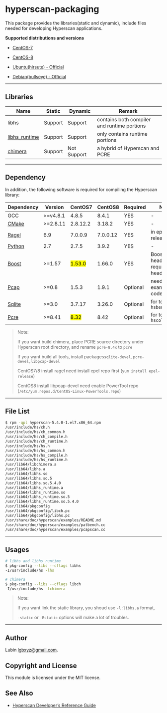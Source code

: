 # hyperscan-packaging

This package provides the libraries(static and dynamic), include files needed for developing Hyperscan applications.



**Supported distributions and versions**

- [CentOS-7](rpm/el7_x64/)

- [CentOS-8](rpm/el8_x64/)

- [Ubuntu(hirsute)  - Official](https://packages.ubuntu.com/hirsute/libhyperscan-dev)

- [Debian(bullseye) - Official](https://packages.debian.org/bullseye/libhyperscan-dev)

----

## Libraries

| Name                                                                                                   | Static  | Dynamic     | Remark                                      |
| ------------------------------------------------------------------------------------------------------ | ------- | ----------- | ------------------------------------------- |
| libhs                                                                                                  | Support | Support     | contains both compiler and runtime portions |
| [libhs_runtime](http://intel.github.io/hyperscan/dev-reference/serialization.html#the-runtime-library) | Support | Support     | only contains runtime portions              |
| [chimera](http://intel.github.io/hyperscan/dev-reference/chimera.html)                                 | Support | Not Support | a hybrid of Hyperscan and PCRE              |

----

## Dependency

In addition, the following software is required for compiling the Hyperscan library:

| Dependency                                      | Version  | CentOS7             | CentOS8  | Required | Notes                                |
| ----------------------------------------------- | -------- | ------------------- | -------- | -------- | ------------------------------------ |
| GCC                                             | >=v4.8.1 | 4.8.5               | 8.4.1    | YES      | -                                    |
| [CMake](http://www.cmake.org/)                  | >=2.8.11 | 2.8.12.2            | 3.18.2   | YES      | -                                    |
| [Ragel](http://www.colm.net/open-source/ragel/) | 6.9      | 7.0.0.9             | 7.0.0.12 | YES      | in epel-release                      |
| [Python](http://www.python.org/)                | 2.7      | 2.7.5               | 3.9.2    | YES      | -                                    |
| [Boost](http://boost.org/)                      | >=1.57   | <mark>1.53.0</mark> | 1.66.0   | YES      | Boost headers required(only headers) |
| [Pcap](http://tcpdump.org/)                     | >=0.8    | 1.5.3               | 1.9.1    | Optional | needed for example code only         |
| [Sqlite](http://www.sqlite.org/)                | >=3.0    | 3.7.17              | 3.26.0   | Optional | for tool `hsbench`                   |
| [Pcre](http://www.pcre.org/)                    | >=8.41   | <mark>8.32</mark>   | 8.42     | Optional | for tool `hscollider`                |

> Note:
> 
> If you want build chimera, place PCRE source directory under Hyperscan root directory, and rename `pcre-8.4x` to `pcre`
> 
> If you want build all tools, install packages`sqlite-devel,pcre-devel,libpcap-devel`
> 
> CentOS7/8 install ragel need install epel repo first (`yum install epel-release`)
> 
> CentOS8 install libpcap-devel need enable PowerTool repo (`/etc/yum.repos.d/CentOS-Linux-PowerTools.repo`)

-----

## File List

```bash
$ rpm -qpl hyperscan-5.4.0-1.el7.x86_64.rpm 
/usr/include/hs/ch.h
/usr/include/hs/ch_common.h
/usr/include/hs/ch_compile.h
/usr/include/hs/ch_runtime.h
/usr/include/hs/hs.h
/usr/include/hs/hs_common.h
/usr/include/hs/hs_compile.h
/usr/include/hs/hs_runtime.h
/usr/lib64/libchimera.a
/usr/lib64/libhs.a
/usr/lib64/libhs.so
/usr/lib64/libhs.so.5
/usr/lib64/libhs.so.5.4.0
/usr/lib64/libhs_runtime.a
/usr/lib64/libhs_runtime.so
/usr/lib64/libhs_runtime.so.5
/usr/lib64/libhs_runtime.so.5.4.0
/usr/lib64/pkgconfig
/usr/lib64/pkgconfig/libch.pc
/usr/lib64/pkgconfig/libhs.pc
/usr/share/doc/hyperscan/examples/README.md
/usr/share/doc/hyperscan/examples/patbench.cc
/usr/share/doc/hyperscan/examples/pcapscan.cc
```

-----

## Usages

```bash
# libhs and libhs_runtime
$ pkg-config --libs --cflags libhs
-I/usr/include/hs -lhs

# chimera
$ pkg-config --libs --cflags libch
-I/usr/include/hs -lchimera 

```
> Note:
> 
> If you want link the static library, you shoud use `-l:libhs.a` format, 
> 
> `-static` or `-Bstatic` options will make a lot of troubles.



-----

## Author

Lubin [lgbxyz@gmail.com](mailto:lgbxyz@gmail.com).

## Copyright and License

This module is licensed under the MIT license.

## See Also

- [Hyperscan Developer’s Reference Guide](http://intel.github.io/hyperscan/dev-reference/)
